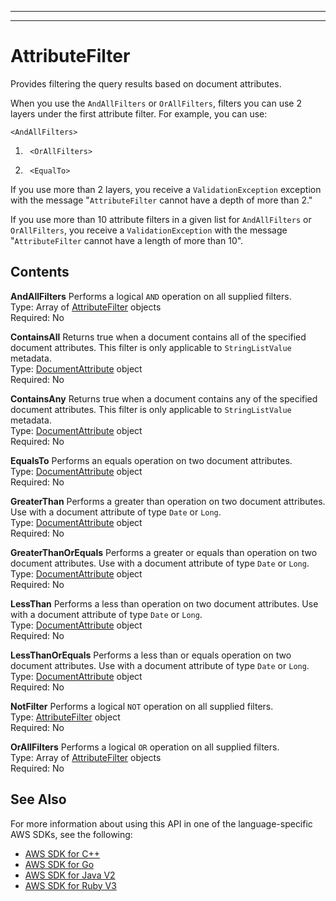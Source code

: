 --------

--------

# AttributeFilter<a name="API_AttributeFilter"></a>

Provides filtering the query results based on document attributes\.

When you use the `AndAllFilters` or `OrAllFilters`, filters you can use 2 layers under the first attribute filter\. For example, you can use:

 `<AndAllFilters>` 

1.  ` <OrAllFilters>` 

1.  ` <EqualTo>` 

If you use more than 2 layers, you receive a `ValidationException` exception with the message "`AttributeFilter` cannot have a depth of more than 2\."

If you use more than 10 attribute filters in a given list for `AndAllFilters` or `OrAllFilters`, you receive a `ValidationException` with the message "`AttributeFilter` cannot have a length of more than 10"\.

## Contents<a name="API_AttributeFilter_Contents"></a>

 **AndAllFilters**   <a name="Kendra-Type-AttributeFilter-AndAllFilters"></a>
Performs a logical `AND` operation on all supplied filters\.  
Type: Array of [AttributeFilter](#API_AttributeFilter) objects  
Required: No

 **ContainsAll**   <a name="Kendra-Type-AttributeFilter-ContainsAll"></a>
Returns true when a document contains all of the specified document attributes\. This filter is only applicable to `StringListValue` metadata\.  
Type: [DocumentAttribute](API_DocumentAttribute.md) object  
Required: No

 **ContainsAny**   <a name="Kendra-Type-AttributeFilter-ContainsAny"></a>
Returns true when a document contains any of the specified document attributes\. This filter is only applicable to `StringListValue` metadata\.  
Type: [DocumentAttribute](API_DocumentAttribute.md) object  
Required: No

 **EqualsTo**   <a name="Kendra-Type-AttributeFilter-EqualsTo"></a>
Performs an equals operation on two document attributes\.  
Type: [DocumentAttribute](API_DocumentAttribute.md) object  
Required: No

 **GreaterThan**   <a name="Kendra-Type-AttributeFilter-GreaterThan"></a>
Performs a greater than operation on two document attributes\. Use with a document attribute of type `Date` or `Long`\.  
Type: [DocumentAttribute](API_DocumentAttribute.md) object  
Required: No

 **GreaterThanOrEquals**   <a name="Kendra-Type-AttributeFilter-GreaterThanOrEquals"></a>
Performs a greater or equals than operation on two document attributes\. Use with a document attribute of type `Date` or `Long`\.  
Type: [DocumentAttribute](API_DocumentAttribute.md) object  
Required: No

 **LessThan**   <a name="Kendra-Type-AttributeFilter-LessThan"></a>
Performs a less than operation on two document attributes\. Use with a document attribute of type `Date` or `Long`\.  
Type: [DocumentAttribute](API_DocumentAttribute.md) object  
Required: No

 **LessThanOrEquals**   <a name="Kendra-Type-AttributeFilter-LessThanOrEquals"></a>
Performs a less than or equals operation on two document attributes\. Use with a document attribute of type `Date` or `Long`\.  
Type: [DocumentAttribute](API_DocumentAttribute.md) object  
Required: No

 **NotFilter**   <a name="Kendra-Type-AttributeFilter-NotFilter"></a>
Performs a logical `NOT` operation on all supplied filters\.  
Type: [AttributeFilter](#API_AttributeFilter) object  
Required: No

 **OrAllFilters**   <a name="Kendra-Type-AttributeFilter-OrAllFilters"></a>
Performs a logical `OR` operation on all supplied filters\.  
Type: Array of [AttributeFilter](#API_AttributeFilter) objects  
Required: No

## See Also<a name="API_AttributeFilter_SeeAlso"></a>

For more information about using this API in one of the language\-specific AWS SDKs, see the following:
+  [ AWS SDK for C\+\+](https://docs.aws.amazon.com/goto/SdkForCpp/kendra-2019-02-03/AttributeFilter) 
+  [ AWS SDK for Go](https://docs.aws.amazon.com/goto/SdkForGoV1/kendra-2019-02-03/AttributeFilter) 
+  [ AWS SDK for Java V2](https://docs.aws.amazon.com/goto/SdkForJavaV2/kendra-2019-02-03/AttributeFilter) 
+  [ AWS SDK for Ruby V3](https://docs.aws.amazon.com/goto/SdkForRubyV3/kendra-2019-02-03/AttributeFilter) 